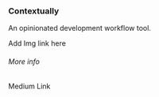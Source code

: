 ### Contextually

An opinionated development workflow tool.

Add Img link here

###### More info 

Medium Link